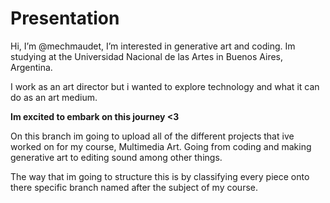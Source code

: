 # Presentation

Hi, I’m @mechmaudet, I’m interested in generative art and coding. Im studying at the Universidad Nacional de las Artes in Buenos Aires, Argentina. 

I work as an art director but i wanted to explore technology and what it can do as an art medium.

**Im excited to embark on this journey <3**

On this branch im going to upload all of the different projects that ive worked on for my course, Multimedia Art. Going from coding and making generative art to editing sound among other things.

The way that im going to structure this is by classifying every piece onto there specific branch named after the subject of my course. 
